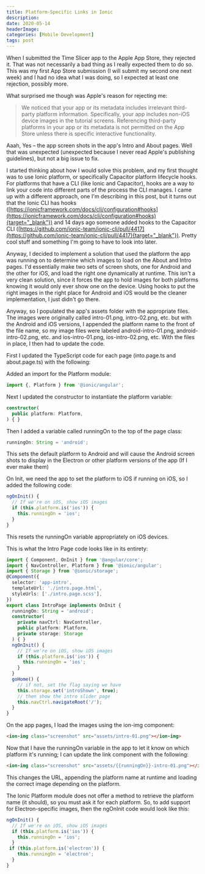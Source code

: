 ```yaml
---
title: Platform-Specific Links in Ionic
description: 
date: 2020-05-14
headerImage: 
categories: [Mobile Development]
tags: post
---
```


When I submitted the Time Slicer app to the Apple App Store, they rejected it. That was not necessarily a bad thing as I really expected them to do so. This was my first App Store submission (I will submit my second one next week) and I had no idea what I was doing, so I expected at least one rejection, possibly more.

What surprised me though was Apple's reason for rejecting me:

> We noticed that your app or its metadata includes irrelevant third-party platform information.
> Specifically, your app includes non-iOS device images in the tutorial screens.
> Referencing third-party platforms in your app or its metadata is not permitted on the App Store unless there is specific interactive functionality.

Aaah, Yes – the app screen shots in the app's Intro and About pages. Well that was unexpected (unexpected because I never read Apple's publishing guidelines), but not a big issue to fix.

I started thinking about how I would solve this problem, and my first thought was to use Ionic platform, or specifically Capacitor platform lifecycle hooks. For platforms that have a CLI (like Ionic and Capacitor), hooks are a way to link your code into different parts of the process the CLI manages. I came up with a different approach, one I'm describing in this post, but it turns out that the Ionic CLI has hooks ([https://ionicframework.com/docs/cli/configuration#hooks](https://ionicframework.com/docs/cli/configuration#hooks){target="_blank"}) and 14 days ago someone added hooks to the Capacitor CLI ([https://github.com/ionic-team/ionic-cli/pull/4417](https://github.com/ionic-team/ionic-cli/pull/4417){target="_blank"}). Pretty cool stuff and something I'm going to have to look into later.

Anyway, I decided to implement a solution that used the platform the app was running on to determine which images to load on the About and Intro pages. I'd essentially make two sets of screen shots, one for Android and the other for iOS, and load the right one dynamically at runtime. This isn't a very clean solution, since it forces the app to hold images for both platforms knowing it would only ever show one on the device. Using hooks to put the right images in the right place for Android and iOS would be the cleaner implementation, I just didn't go there.

Anyway, so I populated the app's assets folder with the appropriate files. The images were originally called intro-01.png, intro-02.png, etc. but with the Android and iOS versions, I appended the platform name to the front of the file name, so my image files were labeled android-intro-01.png, android-intro-02.png, etc. and ios-intro-01.png, ios-intro-02.png, etc. With the files in place, I then had to update the code.

First I updated the TypeScript code for each page (into.page.ts and about.page.ts) with the following:

Added an import for the Platform module:

```ts
import {, Platform } from '@ionic/angular';
```

Next I updated the constructor to instantiate the platform variable:

```ts
constructor(
  public platform: Platform,
) { }
```

Then I added a variable called runningOn to the top of the page class:

```ts
runningOn: String = 'android';
```

This sets the default platform to Android and will cause the Android screen shots to display in the Electron or other platform versions of the app (If I ever make them)

On Init, we need the app to set the platform to iOS if running on iOS, so I added the following code:

```ts
ngOnInit() {
  // If we're on iOS, show iOS images
  if (this.platform.is('ios')) {
    this.runningOn = 'ios';
  }
}
```

This resets the runningOn variable appropriately on iOS devices.

This is what the Intro Page code looks like in its entirety:

```ts
import { Component, OnInit } from '@angular/core';
import { NavController, Platform } from '@ionic/angular';
import { Storage } from '@ionic/storage';
@Component({
  selector: 'app-intro',
  templateUrl: './intro.page.html',
  styleUrls: ['./intro.page.scss'],
})
export class IntroPage implements OnInit {
  runningOn: String = 'android';
  constructor(
    private navCtrl: NavController,
    public platform: Platform,
    private storage: Storage
  ) { }
  ngOnInit() {
    // If we're on iOS, show iOS images
    if (this.platform.is('ios')) {
      this.runningOn = 'ios';
    }
  }
  goHome() {
    // if not, set the flag saying we have
    this.storage.set('introShown', true);
    // then show the intro slider page
    this.navCtrl.navigateRoot('/');
  }
}
```

On the app pages, I load the images using the ion-img component:

```html
<ion-img class="screenshot" src="assets/intro-01.png"></ion-img>
```

Now that I have the runningOn variable in the app to let it know on which platform it's running; I can update the link component with the following:

```html
<ion-img class="screenshot" src="assets/{{runningOn}}-intro-01.png"></ion-img>
```

This changes the URL, appending the platform name at runtime and loading the correct image depending on the platform.

The Ionic Platform module does not offer a method to retrieve the platform name (it should), so you must ask it for each platform. So, to add support for Electron-specific images, then the ngOnInit code would look like this:

```ts
ngOnInit() {
  // If we're on iOS, show iOS images
  if (this.platform.is('ios')) {
    this.runningOn = 'ios';
  }
 if (this.platform.is('electron')) {
    this.runningOn = 'electron';
  }
}
```
